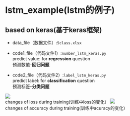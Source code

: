 # lstm_example(lstm的例子)  

## based on keras(基于keras框架)  

- data_file（数据文件）:`5class.xlsx`  

- code1_file（代码文件1）:`number_lstm_keras.py`  
predict value: for **regression** question  
预测数值-**回归问题**  

- code2_file（代码文件2）:`label_lstm_keras.py`  
predict label: for **classification** question  
预测标签-**分类问题**  

![](https://img-blog.csdnimg.cn/20190320145213663.png?x-oss-process=image/watermark,type_ZmFuZ3poZW5naGVpdGk,shadow_10,text_aHR0cHM6Ly9ibG9nLmNzZG4ubmV0L3FxXzM4NDEyODY4,size_16,color_FFFFFF,t_70)  
changes of loss during training(训练中loss的变化）
![](https://img-blog.csdnimg.cn/20190320145317911.png?x-oss-process=image/watermark,type_ZmFuZ3poZW5naGVpdGk,shadow_10,text_aHR0cHM6Ly9ibG9nLmNzZG4ubmV0L3FxXzM4NDEyODY4,size_16,color_FFFFFF,t_70)  
changes of accuracy during training(训练中acuracy的变化）

